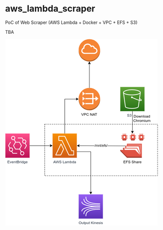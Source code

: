 # aws_lambda_scraper
PoC of Web Scraper (AWS Lambda + Docker + VPC + EFS + S3)

TBA

![GitHub Logo](images/high_level_diagram.png)

